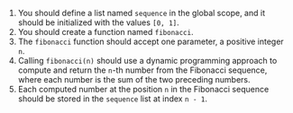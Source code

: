 1. You should define a list named `sequence` in the global scope, and it should be initialized with the values `[0, 1]`.  
2. You should create a function named `fibonacci`.  
3. The `fibonacci` function should accept one parameter, a positive integer `n`.  
4. Calling `fibonacci(n)` should use a dynamic programming approach to compute and return the `n`-th number from the Fibonacci sequence, where each number is the sum of the two preceding numbers.
5. Each computed number at the position `n` in the Fibonacci sequence should be stored in the `sequence` list at index `n - 1`.